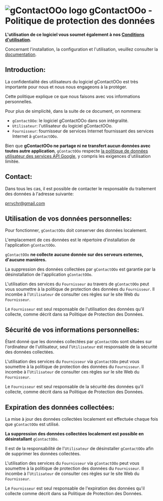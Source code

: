 # ![gContactOOo logo](https://prrvchr.github.io/gContactOOo/img/gContactOOo.png) gContactOOo - Politique de protection des données

**L'utilisation de ce logiciel vous soumet également à nos [Conditions d'utilisation](https://prrvchr.github.io/gContactOOo/source/gContactOOo/registration/TermsOfUse_fr).**

Concernant l'installation, la configuration et l'utilisation, veuillez consulter la [documentation](https://prrvchr.github.io/gContactOOo/README_fr).

## Introduction:

La confidentialité des utilisateurs du logiciel gContactOOo est très importante pour nous et nous nous engageons à la protéger.

Cette politique explique ce que nous faisons avec vos informations personnelles.

Pour plus de simplicité, dans la suite de ce document, on nommera:
- `gContactOOo`:  le logiciel gContactOOo dans son intégralité.
- `Utilisateur`: l'utilisateur du logiciel gContactOOo.
- `Fournisseur`: fournisseur de services Internet fournissant des services Internet à `gContactOOo`.

Bien que **gContactOOo ne partage ni ne transfert aucun données avec toutes autre application**, `gContactOOo` respecte [la politique de données utilisateur des services API Google](https://developers.google.com/terms/api-services-user-data-policy), y compris les exigences d'utilisation limitée.

## Contact:

Dans tous les cas, il est possible de contacter le responsable du traitement des données à l'adresse suivante:

prrvchr@gmail.com

## Utilisation de vos données personnelles:

Pour fonctionner, `gContactOOo` doit conserver des données localement.

L'emplacement de ces données est le répertoire d'installation de l'application `gContactOOo`.

`gContactOOo` **ne collecte aucune donnée sur des serveurs externes, d'aucune manières.**

La suppression des données collectées par `gContactOOo` est garantie par la désinstallation de l'application `gContactOOo`.

L'utilisation des services du `Fournisseur` au travers de `gContactOOo` peut vous soumettre à la politique de protection des données du `Fournisseur`. Il incombe à l'`Utilisateur` de consulter ces règles sur le site Web du `Fournisseur`.

Le `Fournisseur` est seul responsable de l'utilisation des données qu'il collecte, comme décrit dans sa Politique de Protection des Données.

## Sécurité de vos informations personnelles:

Étant donné que les données collectées par `gContactOOo` sont situées sur l'ordinateur de l'utilisateur, seul l'`Utilisateur` est responsable de la sécurité des données collectées.

L'utilisation des services du `Fournisseur` via `gContactOOo` peut vous soumettre à la politique de protection des données du `Fournisseur`. Il incombe à l'`Utilisateur` de consulter ces règles sur le site Web du `Fournisseur`.

Le `Fournisseur` est seul responsable de la sécurité des données qu'il collecte, comme décrit dans sa Politique de Protection des Données.

## Expiration des données collectées:

La mise à jour des données collectées localement est effectuée chaque fois que `gContactOOo` est utilisé.

**La suppression des données collectées localement est possible en désinstallant** `gContactOOo`.

Il est de la responsabilité de l'`Utilisateur` de désinstaller `gContactOOo` afin de supprimer les données collectées.

L'utilisation des services du `Fournisseur` via `gContactOOo` peut vous soumettre à la politique de protection des données du `Fournisseur`. Il incombe à l'`Utilisateur` de consulter ces règles sur le site Web du `Fournisseur`.

Le `Fournisseur` est seul responsable de l'expiration des données qu'il collecte comme décrit dans sa Politique de Protection des Données.
